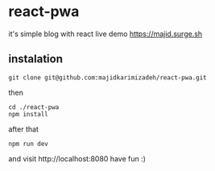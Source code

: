 # react-pwa
it's simple blog with react
live demo https://majid.surge.sh


instalation
-----------

    git clone git@github.com:majidkarimizadeh/react-pwa.git
    
then 

    cd ./react-pwa
    npm install

after that 

    npm run dev
and visit http://localhost:8080
have fun :)

    